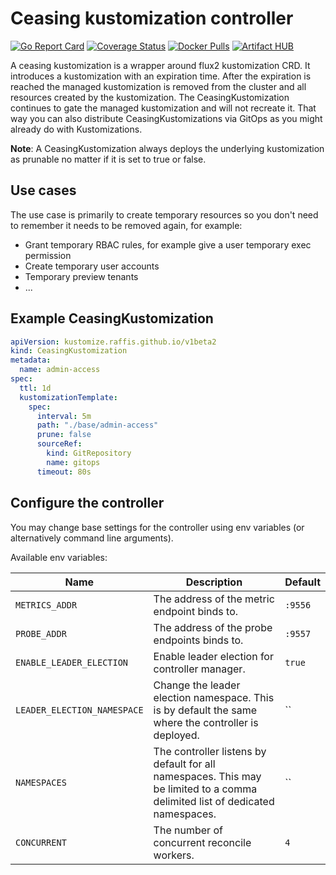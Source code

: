 # Ceasing kustomization controller

[![Go Report Card](https://goreportcard.com/badge/github.com/raffis/ceasing-kustomize-controller)](https://goreportcard.com/report/github.com/raffis/ceasing-kustomize-controller)
[![Coverage Status](https://coveralls.io/repos/github/raffis/ceasing-kustomize-controller/badge.svg?branch=master)](https://coveralls.io/github/raffis/ceasing-kustomize-controller?branch=master)
[![Docker Pulls](https://img.shields.io/docker/pulls/raffis/ceasing-kustomize-controller.svg?maxAge=604800)](https://hub.docker.com/r/raffis/ceasing-kustomize-controller)
[![Artifact HUB](https://img.shields.io/endpoint?url=https://artifacthub.io/badge/repository/prometheus-ceasing-kustomize-controller)](https://artifacthub.io/packages/search?repo=prometheus-ceasing-kustomize-controller)

A ceasing kustomization is a wrapper around flux2 kustomization CRD.
It introduces a kustomization with an expiration time.
After the expiration is reached the managed kustomization is removed from the cluster and all resources created by the kustomization.
The CeasingKustomization continues to gate the managed kustomization and will not recreate it.
That way you can also distribute CeasingKustomizations via GitOps as you might already do with Kustomizations.

**Note**: A CeasingKustomization always deploys the underlying kustomization as prunable no matter if it is set to true or false.

## Use cases
The use case is primarily to create temporary resources so you don't need to remember it needs to be removed again,
for example:

* Grant temporary RBAC rules, for example give a user temporary exec permission
* Create temporary user accounts
* Temporary preview tenants
* ...

## Example CeasingKustomization

```yaml
apiVersion: kustomize.raffis.github.io/v1beta2
kind: CeasingKustomization
metadata:
  name: admin-access
spec:
  ttl: 1d
  kustomizationTemplate:
    spec:
      interval: 5m
      path: "./base/admin-access"
      prune: false
      sourceRef:
        kind: GitRepository
        name: gitops
      timeout: 80s
```

## Configure the controller

You may change base settings for the controller using env variables (or alternatively command line arguments).

Available env variables:

| Name  | Description | Default |
|-------|-------------| --------|
| `METRICS_ADDR` | The address of the metric endpoint binds to. | `:9556` |
| `PROBE_ADDR` | The address of the probe endpoints binds to. | `:9557` |
| `ENABLE_LEADER_ELECTION` | Enable leader election for controller manager. | `true` |
| `LEADER_ELECTION_NAMESPACE` | Change the leader election namespace. This is by default the same where the controller is deployed. | `` |
| `NAMESPACES` | The controller listens by default for all namespaces. This may be limited to a comma delimited list of dedicated namespaces. | `` |
| `CONCURRENT` | The number of concurrent reconcile workers.  | `4` |
